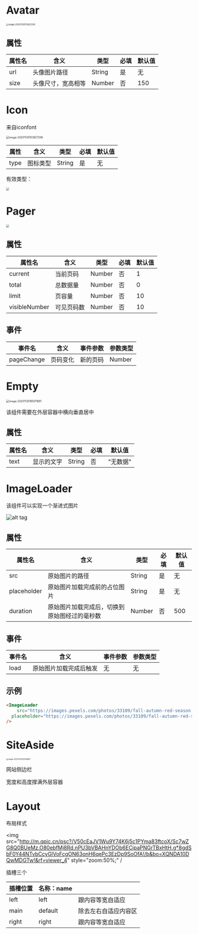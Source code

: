 # Avatar
<img src="http://mdrs.yuanjin.tech/img/20201130153821.png" alt="image-20201130153821293" style="zoom:40%;" />

## 属性
| 属性名 | 含义               | 类型   | 必填 | 默认值 |
| ------ | ------------------ | ------ | ---- | ------ |
| url    | 头像图片路径       | String | 是   | 无     |
| size   | 头像尺寸，宽高相等 | Number | 否   | 150    |

# Icon

来自iconfont

<img src="http://mdrs.yuanjin.tech/img/20201130153927.png" alt="image-20201130153927256" style="zoom:50%;" />

| 属性 | 含义     | 类型   | 必填 | 默认值 |
| ---- | -------- | ------ | ---- | ------ |
| type | 图标类型 | String | 是   | 无     |

有效类型：

<img src="http://a1.qpic.cn/psc?/V50cEaJV1Wu9Y74K6j5c1PYma83ftcoX/6tCTPh7N*X6CBkvkDvKlZWbtHVNeYdxGZne77fVYAE5k**WRnLDepUAbOT.oUFPXR3r0RjiZiS.CRls6PiV*tFtarByA9kMMl9cbPFY54*w!/c&ek=1&kp=1&pt=0&bo=qwSdAasEnQEDGTw!&tl=1&vuin=80610347&tm=1639555200&sce=60-2-2&rf=0-0" style="zoom:50%;" />

# Pager

<img src="http://mdrs.yuanjin.tech/img/20201113130301.png" style="zoom:50%;" />

## 属性

| 属性名        | 含义       | 类型   | 必填 | 默认值 |
| ------------- | ---------- | ------ | ---- | ------ |
| current       | 当前页码   | Number | 否   | 1      |
| total         | 总数据量   | Number | 否   | 0      |
| limit         | 页容量     | Number | 否   | 10     |
| visibleNumber | 可见页码数 | Number | 否   | 10     |

## 事件

| 事件名     | 含义     | 事件参数 | 参数类型 |
| ---------- | -------- | -------- | -------- |
| pageChange | 页码变化 | 新的页码 | Number   |



# Empty

<img src="http://mdrs.yuanjin.tech/img/20201130165011.png" alt="image-20201130165011681" style="zoom:50%;" />

该组件需要在外层容器中横向垂直居中

## 属性

| 属性名 | 含义       | 类型   | 必填 | 默认值   |
| ------ | ---------- | ------ | ---- | -------- |
| text   | 显示的文字 | String | 否   | "无数据" |


# ImageLoader

该组件可以实现一个渐进式图片

![alt tag](http://mdrs.yuanjin.tech/img/20201115132049.gif)

## 属性

| 属性名      | 含义                                         | 类型   | 必填 | 默认值 |
| ----------- | -------------------------------------------- | ------ | ---- | ------ |
| src         | 原始图片的路径                               | String | 是   | 无     |
| placeholder | 原始图片加载完成前的占位图片                 | String | 是   | 无     |
| duration    | 原始图片加载完成后，切换到原始图经过的毫秒数 | Number | 否   | 500    |

## 事件

| 事件名 | 含义                   | 事件参数 | 参数类型 |
| ------ | ---------------------- | -------- | -------- |
| load   | 原始图片加载完成后触发 | 无       | 无       |

## 示例

```html
<ImageLoader 
	src="https://images.pexels.com/photos/33109/fall-autumn-red-season.jpg?fit=crop&crop=entropy&w=3456&h=2304"
  placeholder="https://images.pexels.com/photos/33109/fall-autumn-red-season.jpg?w=100"
/>
```

# SiteAside

<img src="http://mdrs.yuanjin.tech/img/20201130200148.png" alt="image-20201130200148681" style="zoom:33%;" />

网站侧边栏

宽度和高度撑满外层容器

# Layout

布局样式

<img src="http://m.qpic.cn/psc?/V50cEaJV1Wu9Y74K6j5c1PYma83ftcoX/Sc7wZG8Q0BUeMz.O80ebfMj8Rd.nPU3bVBAHnYDOb6ECipaPNGrTBxHtH.g*8gdSbF0Y44NTvbCcyGlVoFcgON63onH6qePc3EzDp9SoOfA!/b&bo=XQNDA10DQwMDGTw!&rf=viewer_4" style="zoom:50%;" /

插槽三个

| 插槽位置 | 名称：name |                      |
| -------- | ---------- | -------------------- |
| left     | left       | 跟内容等宽自适应     |
| main     | default    | 除去左右自适应内容区 |
| right    | right      | 跟内容等宽自适应     |

